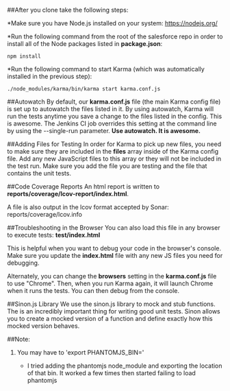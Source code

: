##After you clone take the following steps:

*Make sure you have Node.js installed on your system: https://nodejs.org/

*Run the following command from the root of the salesforce repo in order to install all of the Node packages listed in **package.json**:

```
npm install
```

*Run the following command to start Karma (which was automatically installed in the previous step):

```
./node_modules/karma/bin/karma start karma.conf.js
```

##Autowatch
By default, our **karma.conf.js** file (the main Karma config file) is set up to autowatch the files listed in it. By using autowatch, Karma will run the tests anytime you save a change to the files listed in the config.  This is awesome.  The Jenkins CI job overrides this setting at the command line by using the --single-run parameter.  **Use autowatch.  It is awesome.**

##Adding Files for Testing
In order for Karma to pick up new files, you need to make sure they are included in the **files** array inside of the Karma config file.  Add any new JavaScript files to this array or they will not be included in the test run.  Make sure you add the file you are testing and the file that contains the unit tests.

##Code Coverage Reports
An html report is written to **reports/coverage/lcov-report/index.html**.

A file is also output in the lcov format accepted by Sonar:
reports/coverage/lcov.info

##Troubleshooting in the Browser
You can also load this file in any browser to execute tests: **test/index.html**

This is helpful when you want to debug your code in the browser's console. Make sure you update the **index.html** file with any new JS files you need for debugging.

Alternately, you can change the **browsers** setting in the **karma.conf.js** file to use "Chrome".  Then, when you run Karma again, it will launch Chrome when it runs the tests.  You can then debug from the console.

##Sinon.js Library
We use the sinon.js library to mock and stub functions.  The is an incredibly important thing for writing good unit tests. Sinon allows you to create a mocked version of a function and define exactly how this mocked version behaves.

##Note:
1. You may have to 'export PHANTOMJS_BIN=<path to phantomjs>'
    * I tried adding the phantomjs node_module and exporting the location of that bin. It worked a few times then started failing to load phantomjs

